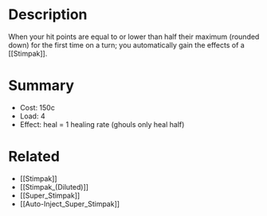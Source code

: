 # Description
When your hit points are equal to or lower than half their maximum (rounded down) for the first time on a turn; you automatically gain the effects of a [[Stimpak]].
# Summary
- Cost: 150c
- Load: 4
- Effect: heal = 1 healing rate (ghouls only heal half)
# Related
- [[Stimpak]]
- [[Stimpak_(Diluted)]]
- [[Super_Stimpak]]
- [[Auto-Inject_Super_Stimpak]]